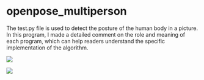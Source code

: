 openpose_multiperson
====
The test.py file is used to detect the posture of the human body in a picture. In this program, I made a detailed comment on the role and meaning of each program, which can help readers understand the specific implementation of the algorithm.

![](https://github.com/HANXIAOTIAN-ML/CV/raw/openpose_multipleperson/image_detected/328_detected.jpg) 

![](https://github.com/HANXIAOTIAN-ML/CV/raw/openpose_multipleperson/image_detected/338_detected.jpg) 
